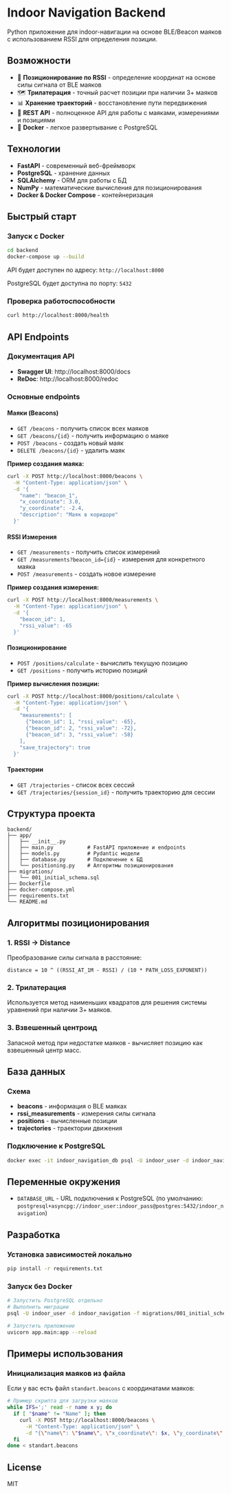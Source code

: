 # Indoor Navigation Backend

Python приложение для indoor-навигации на основе BLE/Beacon маяков с использованием RSSI для определения позиции.

## Возможности

- 📍 **Позиционирование по RSSI** - определение координат на основе силы сигнала от BLE маяков
- 🗺️ **Трилатерация** - точный расчет позиции при наличии 3+ маяков
- 📊 **Хранение траекторий** - восстановление пути передвижения
- 🔌 **REST API** - полноценное API для работы с маяками, измерениями и позициями
- 🐳 **Docker** - легкое развертывание с PostgreSQL

## Технологии

- **FastAPI** - современный веб-фреймворк
- **PostgreSQL** - хранение данных
- **SQLAlchemy** - ORM для работы с БД
- **NumPy** - математические вычисления для позиционирования
- **Docker & Docker Compose** - контейнеризация

## Быстрый старт

### Запуск с Docker

```bash
cd backend
docker-compose up --build
```

API будет доступен по адресу: `http://localhost:8000`

PostgreSQL будет доступна по порту: `5432`

### Проверка работоспособности

```bash
curl http://localhost:8000/health
```

## API Endpoints

### Документация API

- **Swagger UI**: http://localhost:8000/docs
- **ReDoc**: http://localhost:8000/redoc

### Основные endpoints

#### Маяки (Beacons)

- `GET /beacons` - получить список всех маяков
- `GET /beacons/{id}` - получить информацию о маяке
- `POST /beacons` - создать новый маяк
- `DELETE /beacons/{id}` - удалить маяк

**Пример создания маяка:**
```bash
curl -X POST http://localhost:8000/beacons \
  -H "Content-Type: application/json" \
  -d '{
    "name": "beacon_1",
    "x_coordinate": 3.0,
    "y_coordinate": -2.4,
    "description": "Маяк в коридоре"
  }'
```

#### RSSI Измерения

- `GET /measurements` - получить список измерений
- `GET /measurements?beacon_id={id}` - измерения для конкретного маяка
- `POST /measurements` - создать новое измерение

**Пример создания измерения:**
```bash
curl -X POST http://localhost:8000/measurements \
  -H "Content-Type: application/json" \
  -d '{
    "beacon_id": 1,
    "rssi_value": -65
  }'
```

#### Позиционирование

- `POST /positions/calculate` - вычислить текущую позицию
- `GET /positions` - получить историю позиций

**Пример вычисления позиции:**
```bash
curl -X POST http://localhost:8000/positions/calculate \
  -H "Content-Type: application/json" \
  -d '{
    "measurements": [
      {"beacon_id": 1, "rssi_value": -65},
      {"beacon_id": 2, "rssi_value": -72},
      {"beacon_id": 3, "rssi_value": -58}
    ],
    "save_trajectory": true
  }'
```

#### Траектории

- `GET /trajectories` - список всех сессий
- `GET /trajectories/{session_id}` - получить траекторию для сессии

## Структура проекта

```
backend/
├── app/
│   ├── __init__.py
│   ├── main.py           # FastAPI приложение и endpoints
│   ├── models.py         # Pydantic модели
│   ├── database.py       # Подключение к БД
│   └── positioning.py    # Алгоритмы позиционирования
├── migrations/
│   └── 001_initial_schema.sql
├── Dockerfile
├── docker-compose.yml
├── requirements.txt
└── README.md
```

## Алгоритмы позиционирования

### 1. RSSI → Distance

Преобразование силы сигнала в расстояние:
```
distance = 10 ^ ((RSSI_AT_1M - RSSI) / (10 * PATH_LOSS_EXPONENT))
```

### 2. Трилатерация

Используется метод наименьших квадратов для решения системы уравнений при наличии 3+ маяков.

### 3. Взвешенный центроид

Запасной метод при недостатке маяков - вычисляет позицию как взвешенный центр масс.

## База данных

### Схема

- **beacons** - информация о BLE маяках
- **rssi_measurements** - измерения силы сигнала
- **positions** - вычисленные позиции
- **trajectories** - траектории движения

### Подключение к PostgreSQL

```bash
docker exec -it indoor_navigation_db psql -U indoor_user -d indoor_navigation
```

## Переменные окружения

- `DATABASE_URL` - URL подключения к PostgreSQL (по умолчанию: `postgresql+asyncpg://indoor_user:indoor_pass@postgres:5432/indoor_navigation`)

## Разработка

### Установка зависимостей локально

```bash
pip install -r requirements.txt
```

### Запуск без Docker

```bash
# Запустить PostgreSQL отдельно
# Выполнить миграции
psql -U indoor_user -d indoor_navigation -f migrations/001_initial_schema.sql

# Запустить приложение
uvicorn app.main:app --reload
```

## Примеры использования

### Инициализация маяков из файла

Если у вас есть файл `standart.beacons` с координатами маяков:

```bash
# Пример скрипта для загрузки маяков
while IFS=';' read -r name x y; do
  if [ "$name" != "Name" ]; then
    curl -X POST http://localhost:8000/beacons \
      -H "Content-Type: application/json" \
      -d "{\"name\": \"$name\", \"x_coordinate\": $x, \"y_coordinate\": $y}"
  fi
done < standart.beacons
```

## License

MIT

